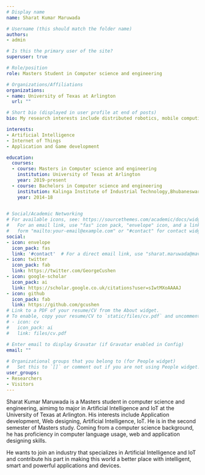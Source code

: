 ```yaml
---
# Display name
name: Sharat Kumar Maruwada

# Username (this should match the folder name)
authors:
- admin

# Is this the primary user of the site?
superuser: true

# Role/position
role: Masters Student in Computer science and engineering

# Organizations/Affiliations
organizations:
- name: University of Texas at Arlington
  url: ""

# Short bio (displayed in user profile at end of posts)
bio: My research interests include distributed robotics, mobile computing and programmable matter.

interests:
- Artificial Intelligence
- Internet of Things
- Application and Game development

education:
  courses:
  - course: Masters in Computer science and engineering
    institution: University of Texas at Arlington
    year: 2019-present
  - course: Bachelors in Computer science and engineering
    institution: Kalinga Institute of Industrial Technology,Bhubaneswar
    year: 2014-18
 

# Social/Academic Networking
# For available icons, see: https://sourcethemes.com/academic/docs/widgets/#icons
#   For an email link, use "fas" icon pack, "envelope" icon, and a link in the
#   form "mailto:your-email@example.com" or "#contact" for contact widget.
social:
- icon: envelope
  icon_pack: fas
  link: '#contact'  # For a direct email link, use "sharat.maruwada@mavs.uta.edu".
- icon: twitter
  icon_pack: fab
  link: https://twitter.com/GeorgeCushen
- icon: google-scholar
  icon_pack: ai
  link: https://scholar.google.co.uk/citations?user=sIwtMXoAAAAJ
- icon: github
  icon_pack: fab
  link: https://github.com/gcushen
# Link to a PDF of your resume/CV from the About widget.
# To enable, copy your resume/CV to `static/files/cv.pdf` and uncomment the lines below.  
# - icon: cv
#   icon_pack: ai
#   link: files/cv.pdf

# Enter email to display Gravatar (if Gravatar enabled in Config)
email: ""
  
# Organizational groups that you belong to (for People widget)
#   Set this to `[]` or comment out if you are not using People widget.  
user_groups:
- Researchers
- Visitors
---
```


Sharat Kumar Maruwada is a Masters student in computer science and engineering, aimimg to major in Artificial Intelligence and IoT at the University of Texas at Arlington.        His interests include Application development, Web designing, Artificial Intelligence, IoT. He is in the second semester of Masters study. Coming from a computer science background, he has proficiency in computer language usage, web and application designing skills.

He wants to join an industry that specializes in Artificial Intelligence and IoT and contribute his part in making this world a better place with intelligent, smart and powerful applications and devices.
